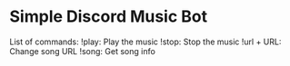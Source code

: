 # Simple Discord Music Bot
List of commands:
!play: Play the music
!stop: Stop the music
!url + URL: Change song URL
!song: Get song info
